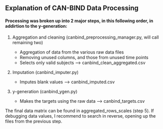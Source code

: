 ## Explanation of CAN-BIND Data Processing

#### Processing was broken up into 2 major steps, in this following order, in addirtion to the y-generation:

1. Aggregation and cleaning (canbind_preprocessing_manager.py, will call remaining two)
	- Aggregation of data from the various raw data files
	- Removing unused columns, and those from unused time points
	- Selects only valid subjects
	--> canbind_clean_aggregated.csv
	
2. Imputation (canbind_imputer.py)
	- Imputes blank values 
	--> canbind_imputed.csv

3. y-generation (canbind_ygen.py)
    - Makes the targets using the raw data 
	--> canbind_targets.csv
	
The final data matrix can be found in aggregated_rows_scales (step 5). If debugging data values, I recommend to search in reverse, opening up the files from the previous step.
